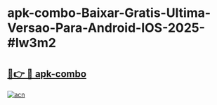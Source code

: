 # apk-combo-Baixar-Gratis-Ultima-Versao-Para-Android-IOS-2025-#lw3m2

# <h2><a href="https://ainizakaria.my?title=apk-combo&ref=24M">🔗👉 🔴 apk-combo</a></h2>

[![acn](https://github.com/user-attachments/assets/0f9c940e-d8b0-45ae-aac7-cd30a18b3e1c)](https://ainizakaria.my?title=apk-combo&ref=24M)


